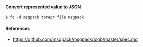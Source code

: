 #### Convert represented value to JSON

```
$ fq -d msgpack torepr file.msgpack
```

#### References
- https://github.com/msgpack/msgpack/blob/master/spec.md

